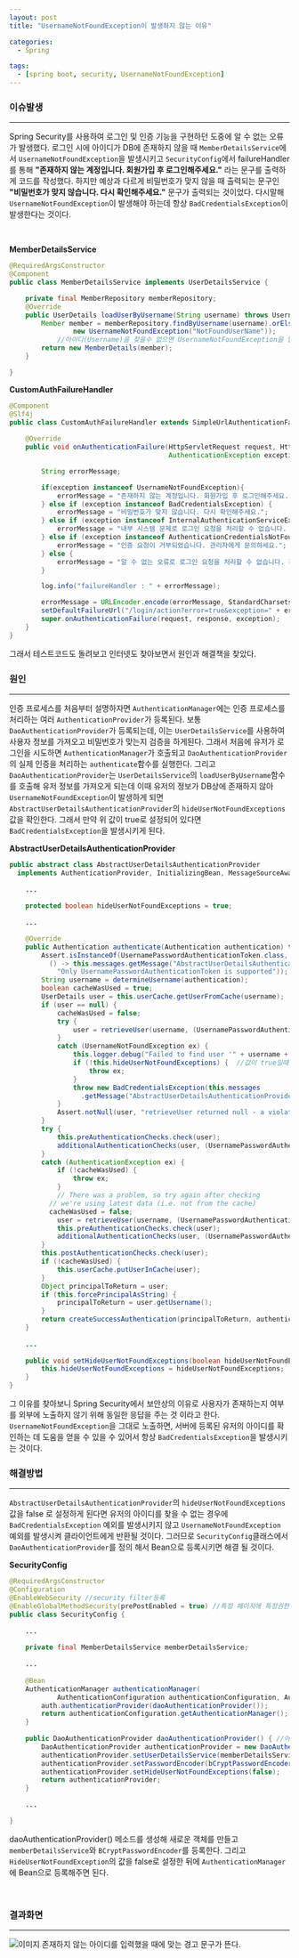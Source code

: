 ```yaml
---
layout: post
title: "UsernameNotFoundException이 발생하지 않는 이유"

categories:
  - Spring

tags:
  - [spring boot, security, UsernameNotFoundException]
---
```


### **이슈발생**
***

Spring Security를 사용하여 로그인 및 인증 기능을 구현하던 도중에 알 수 없는 오류가 발생했다. 로그인 시에 
아이디가 DB에 존재하지 않을 때 `MemberDetailsService`에서 `UsernameNotFoundException`을 
발생시키고 `SecurityConfig`에서 failureHandler를 통해 **"존재하지 않는 계정입니다. 회원가입 
후 로그인해주세요."** 라는 문구를 출력하게 코드를 작성했다. 하지만 예상과 다르게 비밀번호가 맞지 않을 
때 출력되는 문구인 **"비밀번호가 맞지 않습니다. 다시 확인해주세요."** 문구가 출력되는 것이었다. 다시말해
`UsernameNotFoundException`이 발생해야 하는데 항상 `BadCredentialsException`이 발생한다는 것이다.  

<br/>

**MemberDetailsService**

```java
@RequiredArgsConstructor
@Component
public class MemberDetailsService implements UserDetailsService {

    private final MemberRepository memberRepository;
    @Override
    public UserDetails loadUserByUsername(String username) throws UsernameNotFoundException {
        Member member = memberRepository.findByUsername(username).orElseThrow(() ->
                new UsernameNotFoundException("NotFoundUserName"));
            //아이디(Username)을 찾을수 없으면 UsernameNotFoundException을 발생시키도록 함
        return new MemberDetails(member);
    }

}
```

**CustomAuthFailureHandler**

```java
@Component
@Slf4j
public class CustomAuthFailureHandler extends SimpleUrlAuthenticationFailureHandler {  //로그인 실패 시 exception관리하는 handler
    
    @Override
    public void onAuthenticationFailure(HttpServletRequest request, HttpServletResponse response,
                                        AuthenticationException exception) throws IOException, ServletException {

        String errorMessage;

        if(exception instanceof UsernameNotFoundException){
            errorMessage = "존재하지 않는 계정입니다. 회원가입 후 로그인해주세요.";
        } else if (exception instanceof BadCredentialsException) {
            errorMessage = "비밀번호가 맞지 않습니다. 다시 확인해주세요.";
        } else if (exception instanceof InternalAuthenticationServiceException) {
            errorMessage = "내부 시스템 문제로 로그인 요청을 처리할 수 없습니다. 관리자에게 문의하세요.";
        } else if (exception instanceof AuthenticationCredentialsNotFoundException) {
            errorMessage = "인증 요청이 거부되었습니다. 관리자에게 문의하세요.";
        } else {
            errorMessage = "알 수 없는 오류로 로그인 요청을 처리할 수 없습니다. 관리자에게 문의하세요.";
        }

        log.info("failureHandler : " + errorMessage);

        errorMessage = URLEncoder.encode(errorMessage, StandardCharsets.UTF_8);  //한글 인코딩 깨지는 문제 방지
        setDefaultFailureUrl("/login/action?error=true&exception=" + errorMessage);
        super.onAuthenticationFailure(request, response, exception);
    }
}
```
그래서 테스트코드도 돌려보고 인터넷도 찾아보면서 원인과 해결책을 찾았다.

### **원인**
***


인증 프로세스를 처음부터 설명하자면 `AuthenticationManager`에는 인증 프로세스를 처리하는 여러 
`AuthenticationProvider`가 등록된다. 보통 `DaoAuthenticationProvider`가 등록되는데, 이는 
`UserDetailsService`를 사용하여 사용자 정보를 가져오고 비밀번호가 맞는지 검증을 하게된다. 그래서 
처음에 유저가 로그인을 시도하면 `AuthenticationManager`가 호출되고 `DaoAuthenticationProvider`
의 실제 인증을 처리하는 `authenticate`함수를 실행한다. 그리고 `DaoAuthenticationProvider`는 
`UserDetailsService`의 `loadUserByUsername`함수를 호출해 유저 정보를 가져오게 되는데 이때 유저의 정보가
DB상에 존재하지 않아 `UsernameNotFoundException`이 발생하게 되면
`AbstractUserDetailsAuthenticationProvider`의 `hideUserNotFoundExceptions`값을 확인한다.
그래서 만약 위 값이 true로 설정되어 있다면 `BadCredentialsException`을 발생시키게 된다.
<br/>

**AbstractUserDetailsAuthenticationProvider**

```java
public abstract class AbstractUserDetailsAuthenticationProvider
  implements AuthenticationProvider, InitializingBean, MessageSourceAware { 
    
    ...
    
    protected boolean hideUserNotFoundExceptions = true;
    
    ...

    @Override 
    public Authentication authenticate(Authentication authentication) throws AuthenticationException {
        Assert.isInstanceOf(UsernamePasswordAuthenticationToken.class, authentication, 
          () -> this.messages.getMessage("AbstractUserDetailsAuthenticationProvider.onlySupports", 
            "Only UsernamePasswordAuthenticationToken is supported"));
        String username = determineUsername(authentication);
        boolean cacheWasUsed = true;
        UserDetails user = this.userCache.getUserFromCache(username);
        if (user == null) {
            cacheWasUsed = false;
            try {
                user = retrieveUser(username, (UsernamePasswordAuthenticationToken) authentication);
            } 
            catch (UsernameNotFoundException ex) {
                this.logger.debug("Failed to find user '" + username + "'");
                if (!this.hideUserNotFoundExceptions) {  //값이 true일때 BadCredentialsException을 발생시킴
                    throw ex;
                }
                throw new BadCredentialsException(this.messages
                  .getMessage("AbstractUserDetailsAuthenticationProvider.badCredentials", "Bad credentials"));
            }
            Assert.notNull(user, "retrieveUser returned null - a violation of the interface contract");
        }
        try {
            this.preAuthenticationChecks.check(user);
            additionalAuthenticationChecks(user, (UsernamePasswordAuthenticationToken) authentication);
        } 
        catch (AuthenticationException ex) {
            if (!cacheWasUsed) {
                throw ex;
            }
            // There was a problem, so try again after checking
          // we're using latest data (i.e. not from the cache)
          cacheWasUsed = false;
            user = retrieveUser(username, (UsernamePasswordAuthenticationToken) authentication);
            this.preAuthenticationChecks.check(user);
            additionalAuthenticationChecks(user, (UsernamePasswordAuthenticationToken) authentication);
        }
        this.postAuthenticationChecks.check(user);
        if (!cacheWasUsed) {
            this.userCache.putUserInCache(user);
        }
        Object principalToReturn = user;
        if (this.forcePrincipalAsString) {
            principalToReturn = user.getUsername();
        }
        return createSuccessAuthentication(principalToReturn, authentication, user);
    }
    
    ...
  
    public void setHideUserNotFoundExceptions(boolean hideUserNotFoundExceptions) {
        this.hideUserNotFoundExceptions = hideUserNotFoundExceptions;
    }
}

```

그 이유를 찾아보니 Spring Security에서 보안상의 이유로 사용자가 존재하는지 여부를 외부에 노출하지 않기 
위해 동일한 응답을 주는 것 이라고 한다. `UsernameNotFoundException`을 그대로 노출하면, 서버에 
등록된 유저의 아이디를 확인하는 데 도움을 얻을 수 있을 수 있어서 항상 `BadCredentialsException`을
발생시키는 것이다.

### **해결방법**
***

`AbstractUserDetailsAuthenticationProvider`의 `hideUserNotFoundExceptions`값을 false
로 설정하게 된다면 유저의 아이디를 찾을 수 없는 경우에 `BadCredentialsException` 예외를 발생시키지
않고 `UsernameNotFoundException` 예외를 발생시켜 클라이언트에게 반환될 것이다. 그러므로 
`SecurityConfig`클래스에서 `DaoAuthenticationProvider`를 정의 해서 Bean으로 등록시키면 해결
될 것이다.
<br/>

**SecurityConfig**

```java
@RequiredArgsConstructor
@Configuration
@EnableWebSecurity //security filter등록
@EnableGlobalMethodSecurity(prePostEnabled = true) //특정 페이지에 특정권한이 있는 유저만 접근을 허용할 경우 권한 및 인증을 미리 체크하겠다는 설정을 활성화
public class SecurityConfig {
    
    ...
  
    private final MemberDetailsService memberDetailsService;
  
    ...
  
    @Bean
    AuthenticationManager authenticationManager(
            AuthenticationConfiguration authenticationConfiguration, AuthenticationManagerBuilder auth) throws Exception {
        auth.authenticationProvider(daoAuthenticationProvider());
        return authenticationConfiguration.getAuthenticationManager();
    }
    
    public DaoAuthenticationProvider daoAuthenticationProvider() { //아이디가 맞지 않을 때 UserNotFoundException을 발생하게 하는 메소드
        DaoAuthenticationProvider authenticationProvider = new DaoAuthenticationProvider();
        authenticationProvider.setUserDetailsService(memberDetailsService);
        authenticationProvider.setPasswordEncoder(bCryptPasswordEncoder());
        authenticationProvider.setHideUserNotFoundExceptions(false);
        return authenticationProvider;
    }
    
    ...

}
```
daoAuthenticationProvider() 메소드를 생성해 새로운 객체를 만들고 `memberDetailsService`와 
`BCryptPasswordEncoder`를 등록한다. 그리고 `HideUserNotFoundException`의 값을 false로 
설정한 뒤에 `AuthenticationManager`에 Bean으로 등록해주면 된다.

<br/>

### **결과화면**
***

![이미지](/assets/img/2023-08-22-springexception/usernotfoundexception.png "존재하지 않는 아이디 문구")
존재하지 않는 아이디를 입력했을 때에 맞는 경고 문구가 뜬다.
